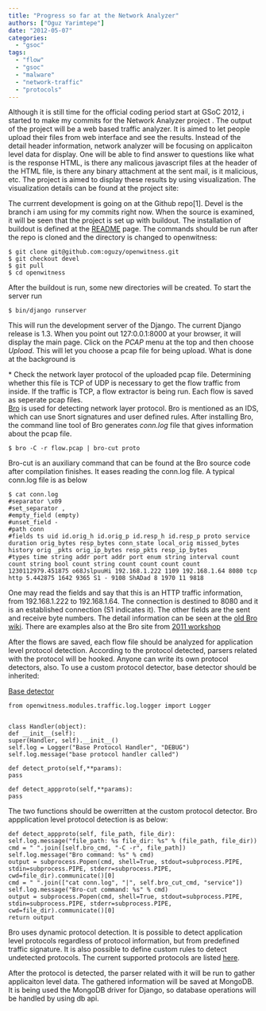 ```yaml
---
title: "Progress so far at the Network Analyzer"
authors: ["Oguz Yarimtepe"]
date: "2012-05-07"
categories: 
  - "gsoc"
tags: 
  - "flow"
  - "gsoc"
  - "malware"
  - "network-traffic"
  - "protocols"
---
```


Although it is still time for the official coding period start at GSoC 2012, i started to make my commits for the Network Analyzer project . The output of the project will be a web based traffic analyzer. It is aimed to let people upload their files from web interface and see the results. Instead of the detail header information, network analyzer will be focusing on applicaiton level data for display. One will be able to find answer to questions like what is the response HTML, is there any malicous javascript files at the header of the HTML file, is there any binary attachment at the sent mail, is it malicious, etc. The project is aimed to display these results by using visualization. The visualization details can be found at the project site:  
  
The currrent development is going on at the Github repo\[1\]. Devel is the branch i am using for my commits right now. When the source is examined, it will be seen that the project is set up with buildout. The installation of buildout is defined at the [README](https://github.com/oguzy/openwitness/blob/devel/README) page. The commands should be run after the repo is cloned and the directory is changed to openwitness:  

```
$ git clone git@github.com:oguzy/openwitness.git  
$ git checkout devel  
$ git pull  
$ cd openwitness  
```  
  
After the buildout is run, some new directories will be created. To start the server run  
  
```  
$ bin/django runserver  
``` 
  
This will run the development server of the Django. The current Django release is 1.3. When you point out 127:0.0.1:8000 at your browser, it will display the main page. Click on the _PCAP_ menu at the top and then choose _Upload_. This will let you choose a pcap file for being upload. What is done at the background is  
  
\* Check the network layer protocol of the uploaded pcap file. Determining whether this file is TCP of UDP is necessary to get the flow traffic from inside. If the traffic is TCP, a flow extractor is being run. Each flow is saved as seperate pcap files.  
[Bro](http://bro-ids.org/) is used for detecting network layer protocol. Bro is mentioned as an IDS, which can use Snort signatures and user defined rules. After installing Bro, the command line tool of Bro generates _conn.log_ file that gives information about the pcap file.  
  
```  
$ bro -C -r flow.pcap | bro-cut proto  
```  
  
Bro-cut is an auxiliary command that can be found at the Bro source code after compilation finishes. It eases reading the conn.log file. A typical conn.log file is as below  
  
```  
$ cat conn.log  
#separator \x09  
#set_separator ,  
#empty_field (empty)  
#unset_field - 
#path conn  
#fields ts uid id.orig_h id.orig_p id.resp_h id.resp_p proto service duration orig_bytes resp_bytes conn_state local_orig missed_bytes history orig _pkts orig_ip_bytes resp_pkts resp_ip_bytes  
#types time string addr port addr port enum string interval count count string bool count string count count count count  
1230112979.451875 o68JslpuuHi 192.168.1.222 1109 192.168.1.64 8080 tcp http 5.442875 1642 9365 S1 - 9108 ShADad 8 1970 11 9818  
```  
  
One may read the fields and say that this is an HTTP traffic information, from 192.168.1.222 to 192.168.1.64. The connection is destined to 8080 and it is an established connection (S1 indicates it). The other fields are the sent and receive byte numbers. The detail information can be seen at the [old Bro wiki](http://www-old.bro-ids.org/wiki/index.php/Reference_Manual:_Analyzers_and_Events#Connection_summaries). There are examples also at the Bro site from [2011 workshop](http://bro-ids.org/bro-workshop-2011/solutions/logs/index.html)  
  
After the flows are saved, each flow file should be analyzed for application level protocol detection. According to the protocol detected, parsers related with the protocol will be hooked. Anyone can write its own protocol detectors, also. To use a custom protocol detector, base detector should be inherited:  
  
[Base detector](https://github.com/oguzy/openwitness/blob/devel/openwitness/modules/traffic/detector/base/handler.py)  

```
from openwitness.modules.traffic.log.logger import Logger  
  
  
class Handler(object):  
def __init__(self):  
super(Handler, self).__init__()  
self.log = Logger("Base Protocol Handler", "DEBUG")  
self.log.message("base protocol handler called")  
  
def detect_proto(self,**params):  
pass  
  
def detect_appproto(self,**params):  
pass  
```  
  
The two functions should be owerritten at the custom protocol detector. Bro appplication level protocol detection is as below:  
  
```  
def detect_appproto(self, file_path, file_dir):  
self.log.message("file_path: %s file_dir: %s" % (file_path, file_dir))  
cmd = " ".join([self.bro_cmd, "-C -r", file_path])  
self.log.message("Bro command: %s" % cmd)  
output = subprocess.Popen(cmd, shell=True, stdout=subprocess.PIPE, stdin=subprocess.PIPE, stderr=subprocess.PIPE, cwd=file_dir).communicate()[0]  
cmd = " ".join(["cat conn.log", "|", self.bro_cut_cmd, "service"])  
self.log.message("Bro-cut command: %s" % cmd)  
output = subprocess.Popen(cmd, shell=True, stdout=subprocess.PIPE, stdin=subprocess.PIPE, stderr=subprocess.PIPE, cwd=file_dir).communicate()[0]  
return output  
```  
  
Bro uses dynamic protocol detection. It is possible to detect application level protocols regardless of protocol information, but from predefined traffic signature. It is also possible to define custom rules to detect undetected protocols. The current supported protocols are listed [here](http://www-old.bro-ids.org/wiki/index.php/DynamicProtocolDetection#Implementation_Status).  
  
After the protocol is detected, the parser related with it will be run to gather applicaiton level data. The gathered information will be saved at MongoDB. It is being used the MongoDB driver for Django, so database operations will be handled by using db api.
